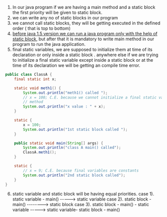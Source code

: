 1. In our java program if we are having a main method and a static block the first priority will be given to static block.
2. we can write any no of static blocks in our program 
3. we cannot call static blocks, they will be getting executed in the defined order ( that is top to bottom)
4. <u>before java 1.5 version we can run a java program only with the help of static block</u>, but after that it is mandatory to write main method in our program to run the java application.
5. final static variables, we are supposed to initialize them at time of its declaration or only inside a static block . anywhere else if we are trying to initialize a final static variable except inside a static block or at the time of its declaration we will be getting an compile time error.  

```java 
public class ClassA {
    final static int x;

    static void meth1() {
        System.out.println("meth1() called ");
        // x = 100; C.E. because we cannot initialize a final static variable inside a
        // method
        System.out.println("x value : " + x);
    }

    static {
        x = 100;
        System.out.println("1st static block called ");
    }

    public static void main(String[] args) {
        System.out.println("class A main() called");
        ClassA.meth1();
    }

    static {
        // x = 9; C.E. because final variables are constants
        System.out.println("2nd static block called");
    }
}
```

6. static variable and static block will be having equal priorities. 
 case 1). static variable - main() -----> static variable
 case 2). static block - main() --------> static block 
 case 3). static block - main() - static variable ----->  static variable- static block - main() 